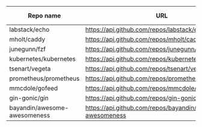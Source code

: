 Repo name | URL |  # of stars  
---|---|---  
labstack/echo | https://api.github.com/repos/labstack/echo |  219  
mholt/caddy | https://api.github.com/repos/mholt/caddy |  106  
junegunn/fzf | https://api.github.com/repos/junegunn/fzf |  99  
kubernetes/kubernetes | https://api.github.com/repos/kubernetes/kubernetes | 99  
tsenart/vegeta | https://api.github.com/repos/tsenart/vegeta |  91  
prometheus/prometheus | https://api.github.com/repos/prometheus/prometheus | 83  
mmcdole/gofeed | https://api.github.com/repos/mmcdole/gofeed |  77  
gin-gonic/gin | https://api.github.com/repos/gin-gonic/gin |  67  
bayandin/awesome-awesomeness| https://api.github.com/repos/bayandin/awesome-awesomeness |  61


